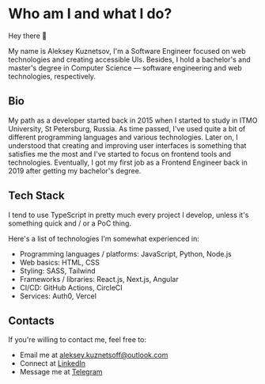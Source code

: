 # Who am I and what I do?

Hey there 👋

My name is Aleksey Kuznetsov, I'm a Software Engineer focused on web technologies and creating accessible UIs.
Besides, I hold a bachelor's and master's degree in Computer Science — software engineering and web technologies, respectively.

## Bio

My path as a developer started back in 2015 when I started to study in ITMO University, St Petersburg, Russia.
As time passed, I've used quite a bit of different programming languages and various technologies.
Later on, I understood that creating and improving user interfaces is something that satisfies me the most and I've started to focus on frontend tools and technologies.
Eventually, I got my first job as a Frontend Engineer back in 2019 after getting my bachelor's degree.

## Tech Stack

I tend to use TypeScript in pretty much every project I develop, unless it's something quick and / or a PoC thing.

Here's a list of technologies I'm somewhat experienced in:

- Programming languages / platforms: JavaScript, Python, Node.js
- Web basics: HTML, CSS
- Styling: SASS, Tailwind
- Frameworks / libraries: React.js, Next.js, Angular
- CI/CD: GitHub Actions, CircleCI
- Services: Auth0, Vercel

## Contacts

If you're willing to contact me, feel free to:

- Email me at [aleksey.kuznetsoff@outlook.com](mailto:aleksey.kuznetsoff@outlook.com)
- Connect at [LinkedIn](https://www.linkedin.com/in/alekseyio)
- Message me at [Telegram](https://t.me/alekseyio)
